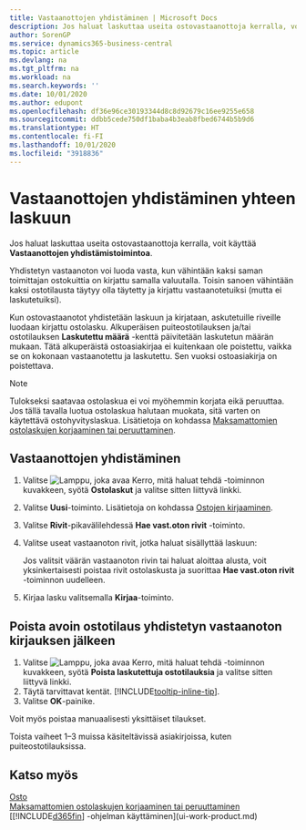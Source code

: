 ```yaml
---
title: Vastaanottojen yhdistäminen | Microsoft Docs
description: Jos haluat laskuttaa useita ostovastaanottoja kerralla, voit käyttää Vastaanottojen yhdistämistoimintoa.
author: SorenGP
ms.service: dynamics365-business-central
ms.topic: article
ms.devlang: na
ms.tgt_pltfrm: na
ms.workload: na
ms.search.keywords: ''
ms.date: 10/01/2020
ms.author: edupont
ms.openlocfilehash: df36e96ce30193344d8c8d92679c16ee9255e658
ms.sourcegitcommit: ddbb5cede750df1baba4b3eab8fbed6744b5b9d6
ms.translationtype: HT
ms.contentlocale: fi-FI
ms.lasthandoff: 10/01/2020
ms.locfileid: "3918836"
---
```

# <a name="combine-receipts-on-a-single-invoice"></a>Vastaanottojen yhdistäminen yhteen laskuun

Jos haluat laskuttaa useita ostovastaanottoja kerralla, voit käyttää **Vastaanottojen yhdistämistoimintoa**.  

Yhdistetyn vastaanoton voi luoda vasta, kun vähintään kaksi saman toimittajan ostokuittia on kirjattu samalla valuutalla. Toisin sanoen vähintään kaksi ostotilausta täytyy olla täytetty ja kirjattu vastaanotetuiksi (mutta ei laskutetuiksi).  

Kun ostovastaanotot yhdistetään laskuun ja kirjataan, askutetuille riveille luodaan kirjattu ostolasku. Alkuperäisen puiteostotilauksen ja/tai ostotilauksen **Laskutettu määrä** -kenttä päivitetään laskutetun määrän mukaan. Tätä alkuperäistä ostoasiakirjaa ei kuitenkaan ole poistettu, vaikka se on kokonaan vastaanotettu ja laskutettu. Sen vuoksi ostoasiakirja on poistettava.  

> [!NOTE]
> Tulokseksi saatavaa ostolaskua ei voi myöhemmin korjata eikä peruuttaa. Jos tällä tavalla luotua ostolaskua halutaan muokata, sitä varten on käytettävä ostohyvityslaskua. Lisätietoja on kohdassa [Maksamattomien ostolaskujen korjaaminen tai peruuttaminen](purchasing-how-correct-cancel-unpaid-purchase-invoices.md).

## <a name="to-combine-receipts"></a>Vastaanottojen yhdistäminen

1. Valitse ![Lamppu, joka avaa Kerro, mitä haluat tehdä -toiminnon](media/ui-search/search_small.png "Kerro, mitä haluat tehdä") kuvakkeen, syötä **Ostolaskut** ja valitse sitten liittyvä linkki.  
2. Valitse **Uusi**-toiminto. Lisätietoja on kohdassa [Ostojen kirjaaminen](purchasing-how-record-purchases.md).  
3. Valitse **Rivit**-pikavälilehdessä **Hae vast.oton rivit** -toiminto.  
4. Valitse useat vastaanoton rivit, jotka haluat sisällyttää laskuun:  

    Jos valitsit väärän vastaanoton rivin tai haluat aloittaa alusta, voit yksinkertaisesti poistaa rivit ostolaskusta ja suorittaa **Hae vast.oton rivit** -toiminnon uudelleen.  
5. Kirjaa lasku valitsemalla **Kirjaa**-toiminto.  

## <a name="to-remove-open-purchase-orders-after-combined-receipt-posting"></a>Poista avoin ostotilaus yhdistetyn vastaanoton kirjauksen jälkeen

1. Valitse ![Lamppu, joka avaa Kerro, mitä haluat tehdä -toiminnon](media/ui-search/search_small.png "Kerro, mitä haluat tehdä") kuvakkeen, syötä **Poista laskutettuja ostotilauksia** ja valitse sitten liittyvä linkki.  
2. Täytä tarvittavat kentät. [!INCLUDE[tooltip-inline-tip](includes/tooltip-inline-tip_md.md)].
3. Valitse **OK**-painike.  

Voit myös poistaa manuaalisesti yksittäiset tilaukset.

Toista vaiheet 1–3 muissa käsiteltävissä asiakirjoissa, kuten puiteostotilauksissa.

## <a name="see-also"></a>Katso myös

[Osto](purchasing-manage-purchasing.md)  
[Maksamattomien ostolaskujen korjaaminen tai peruuttaminen](purchasing-how-correct-cancel-unpaid-purchase-invoices.md)  
[[!INCLUDE[d365fin](includes/d365fin_md.md)] -ohjelman käyttäminen](ui-work-product.md)  
